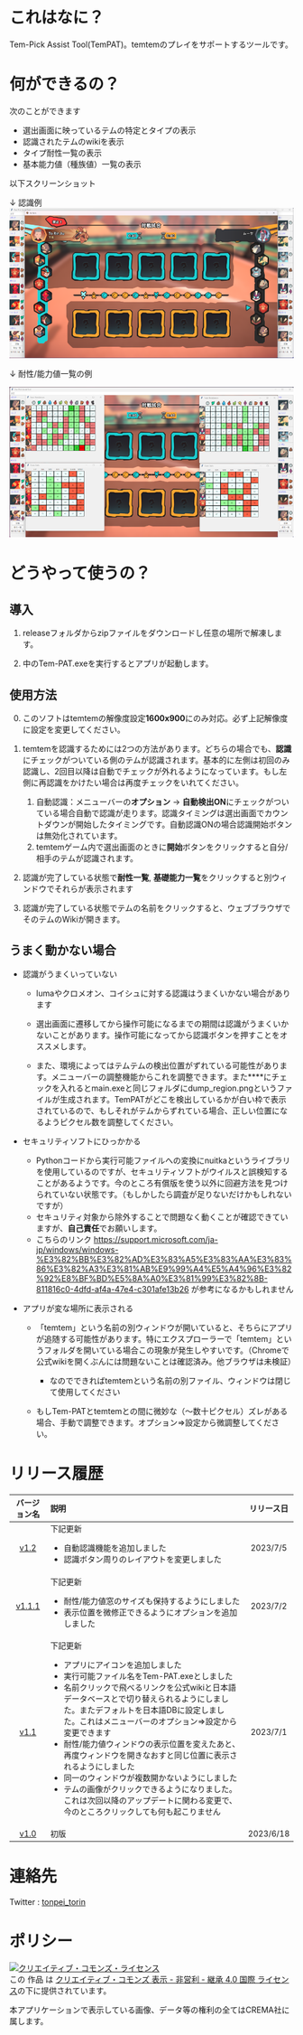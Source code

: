 # これはなに？

Tem-Pick Assist Tool(TemPAT)。temtemのプレイをサポートするツールです。


# 何ができるの？

次のことができます

- 選出画面に映っているテムの特定とタイプの表示
- 認識されたテムのwikiを表示
- タイプ耐性一覧の表示
- 基本能力値（種族値）一覧の表示

以下スクリーンショット

↓ 認識例
![sample1](sampleimg/sample1.png) 

↓ 耐性/能力値一覧の例

![sample2](sampleimg/sample2.png) 


# どうやって使うの？

## 導入

1. releaseフォルダからzipファイルをダウンロードし任意の場所で解凍します。

2. 中のTem-PAT.exeを実行するとアプリが起動します。


## 使用方法

0. このソフトはtemtemの解像度設定**1600x900**にのみ対応。必ず上記解像度に設定を変更してください。

1. temtemを認識するためには2つの方法があります。どちらの場合でも、**認識** にチェックがついている側のテムが認識されます。基本的に左側は初回のみ認識し、2回目以降は自動でチェックが外れるようになっています。もし左側に再認識をかけたい場合は再度チェックをいれてください。
    1. 自動認識：メニューバーの**オプション** -> **自動検出ON**にチェックがついている場合自動で認識が走ります。認識タイミングは選出画面でカウントダウンが開始したタイミングです。自動認識ONの場合認識開始ボタンは無効化されています。  
    2. temtemゲーム内で選出画面のときに**開始**ボタンをクリックすると自分/相手のテムが認識されます。

2. 認識が完了している状態で**耐性一覧**, **基礎能力一覧**をクリックすると別ウィンドウでそれらが表示されます

3. 認識が完了している状態でテムの名前をクリックすると、ウェブブラウザでそのテムのWikiが開きます。

## うまく動かない場合

- 認識がうまくいっていない

    - lumaやクロメオン、コイシュに対する認識はうまくいかない場合があります

    - 選出画面に遷移してから操作可能になるまでの期間は認識がうまくいかないことがあります。操作可能になってから認識ボタンを押すことをオススメします。

    - また、環境によってはテムテムの検出位置がずれている可能性があります。メニューバーの調整機能からこれを調整できます。また****にチェックを入れるとmain.exeと同じフォルダにdump_region.pngというファイルが生成されます。TemPATがどこを検出しているかが白い枠で表示されているので、もしそれがテムからずれている場合、正しい位置になるようピクセル数を調整してください。

- セキュリティソフトにひっかかる

    - Pythonコードから実行可能ファイルへの変換にnuitkaというライブラリを使用しているのですが、セキュリティソフトがウイルスと誤検知することがあるようです。今のところ有償版を使う以外に回避方法を見つけられていない状態です。（もしかしたら調査が足りないだけかもしれないですが）
    - セキュリティ対象から除外することで問題なく動くことが確認できていますが、**自己責任**でお願いします。
    - こちらのリンク https://support.microsoft.com/ja-jp/windows/windows-%E3%82%BB%E3%82%AD%E3%83%A5%E3%83%AA%E3%83%86%E3%82%A3%E3%81%AB%E9%99%A4%E5%A4%96%E3%82%92%E8%BF%BD%E5%8A%A0%E3%81%99%E3%82%8B-811816c0-4dfd-af4a-47e4-c301afe13b26 が参考になるかもしれません

- アプリが変な場所に表示される
    - 「temtem」という名前の別ウィンドウが開いていると、そちらにアプリが追随する可能性があります。特にエクスプローラーで「temtem」というフォルダを開いている場合この現象が発生しやすいです。（Chromeで公式wikiを開くぶんには問題ないことは確認済み。他ブラウザは未検証）
        - なのでできればtemtemという名前の別ファイル、ウィンドウは閉じて使用してください

    - もしTem-PATとtemtemとの間に微妙な（～数十ピクセル）ズレがある場合、手動で調整できます。オプション⇒設定から微調整してください。

# リリース履歴

| バージョン名 | 説明 | リリース日 |
| :----: | :---- | :----: | 
| [v1.2](https://github.com/sdba1708/tem_pat/blob/release_v1.2/release/v1.2.zip) | 下記更新<ul><li>自動認識機能を追加しました</li><li>認識ボタン周りのレイアウトを変更しました</li></ul> | 2023/7/5 | 
| [v1.1.1](https://github.com/sdba1708/tem_pat/blob/release_v1.1.1/release/v1.1.1.zip) | 下記更新<ul><li>耐性/能力値窓のサイズも保持するようにしました</li><li>表示位置を微修正できるようにオプションを追加しました</li></ul> | 2023/7/2 | 
| [v1.1](https://github.com/sdba1708/tem_pat/blob/release_v1.1/release/v1.1.zip) | 下記更新<ul><li>アプリにアイコンを追加しました</li><li>実行可能ファイル名をTem-PAT.exeとしました</li><li>名前クリックで飛べるリンクを公式wikiと日本語データベースとで切り替えられるようにしました。またデフォルトを日本語DBに設定しました。これはメニューバーのオプション⇒設定から変更できます </li><li>耐性/能力値ウィンドウの表示位置を変えたあと、再度ウィンドウを開きなおすと同じ位置に表示されるようにしました</li><li>同一のウィンドウが複数開かないようにしました</li><li>テムの画像がクリックできるようになりました。これは次回以降のアップデートに関わる変更で、今のところクリックしても何も起こりません</li></ul> | 2023/7/1 | 
| [v1.0](https://github.com/sdba1708/tem_pat/blob/release_v1.0/release/v1.0.zip) | 初版 | 2023/6/18 |


# 連絡先 

Twitter : [tonpei_torin](https://twitter.com/tonpei_torin)

# ポリシー

<a rel="license" href="http://creativecommons.org/licenses/by-nc-sa/4.0/"><img alt="クリエイティブ・コモンズ・ライセンス" style="border-width:0" src="https://i.creativecommons.org/l/by-nc-sa/4.0/88x31.png" /></a><br />この 作品 は <a rel="license" href="http://creativecommons.org/licenses/by-nc-sa/4.0/">クリエイティブ・コモンズ 表示 - 非営利 - 継承 4.0 国際 ライセンス</a>の下に提供されています。

本アプリケーションで表示している画像、データ等の権利の全てはCREMA社に属します。
